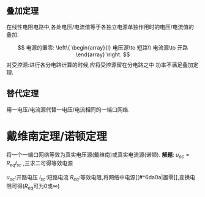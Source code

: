## 叠加定理
在线性电阻电路中,各处电压/电流值等于各独立电源单独作用时的电压/电流值的叠加.

$$
电源的置零:
\left\{
\begin{array}{l}
电压源\to 短路\\
电流源\to 开路
\end{array}
\right.
$$
	对受控源:进行各分电路计算的时候,应将受控源留在分电路之中
功率不满足叠加定理.
## 替代定理
用一电压/电流源代替一电压/电流相同的一端口网络.
# 戴维南定理/诺顿定理
将一个一端口网络等效为真实电压源(戴维南)或真实电流源(诺顿).
**解题**:
$u_{oc}=R_{eq}I_{sc}$ ,三求二可得等效电源

$u_{oc}$:开路电压
$i_{sc}$:短路电流
$R_{eq}$:等效电阻,将网络中电源[[#^6da0a|置零]],变换电阻可得($R_{eq}$可为0或$\infty$)
